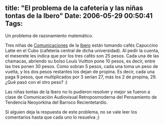 title: "El problema de la cafetería y las niñas tontas de la Ibero"
Date: 2006-05-29 00:50:41
Tags: 
---
<p>Un problema de razonamiento matemático.</p>

<p>Tres niñas de <a target="_blank" href="http://www.iberocomunicacion.org/">Comunicaciones</a> de la <a target="_blank" href="http://www.uia.mx">Ibero</a> están tomando cafés Capuccino Latte en el Cubo (cafetería central de dicha universidad). Al pedir la cuenta, el meserete les indica que por los tres cafés son 25 pesos. Cada una de las chamacas, abriendo su bolso Louis Vuitton pone 10 pesos, es decir, entre las tres ponen 30 pesos. Como sobran 5 pesos, cada una toma un peso de vuelta, y los dos pesos restantes los dejan de propina. Es decir, cada una paga 9 pesos, que multiplicados por 3 serían 27, más los 2 de propina, 29. ¿Qué pasó con el otro peso? :)</p>

<p>Las niñas tontas de la Ibero no lo pudieron resolver y mejor se fueron a clase de Comunicación Audiovisual Retroposmoderna del Pensamiento de Tendencia Neoyorkina del Barroco Recientetardío.</p>

<p>Si alguien deja la respuesta de este problema, no se vale leer los comentarios hasta que cada uno lo resuelva ;)</p>
